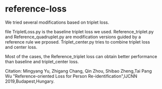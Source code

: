 # reference-loss
We tried several modifications based on triplet loss.

file TripletLoss.py is the baseline triplet loss we used.
Reference_triplet.py and Reference_quadruplet.py are modification versions guided by a reference rule we prposed.
Triplet_center.py tries to combine triplet loss and center loss.

Most of the cases, the Reference_triplet loss can obtain better performance than baseline and triplet_center loss.

Citation:
Mingyang Yu, Zhigang Chang, Qin Zhou, Shibao Zheng,Tai Pang Wu "Reference-oriented Loss for Person Re-identification",IJCNN 2019,Budapest,Hungary.
